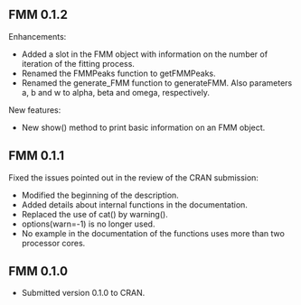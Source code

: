 ## FMM 0.1.2Enhancements:* Added a slot in the FMM object with information on the number of iteration of the fitting process.* Renamed the FMMPeaks function to getFMMPeaks.* Renamed the generate_FMM function to generateFMM. Also parameters a, b and w to alpha, beta and omega, respectively.New features:* New show() method to print basic information on an FMM object.## FMM 0.1.1Fixed the issues pointed out in the review of the CRAN submission:* Modified the beginning of the description.* Added details about internal functions in the documentation.* Replaced the use of cat() by warning().* options(warn=-1) is no longer used.* No example in the documentation of the functions uses more than two processor cores.## FMM 0.1.0* Submitted version 0.1.0 to CRAN.